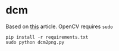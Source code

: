 # dcm

Based on [this](https://medium.com/@vivek8981/dicom-to-jpg-and-extract-all-patients-information-using-python-5e6dd1f1a07d) article. OpenCV requires `sudo`

```
pip install -r requirements.txt
sudo python dcm2png.py
```
